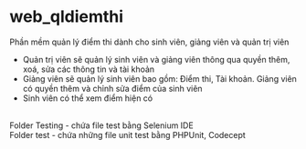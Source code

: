 # web_qldiemthi
Phần mềm quản lý điểm thi dành cho sinh viên, giảng viên và quản trị viên
  - Quản trị viên sẽ quản lý sinh viên và giảng viên thông qua quyền thêm, xoá, sửa các thông tin và tài khoản
  - Giảng viên sẽ quản lý sinh viên bao gồm: Điểm thi, Tài khoản. Giảng viên có quyền thêm và chỉnh sửa điểm của sinh viên
  - Sinh viên có thể xem điểm hiện có
</br>
Folder Testing - chứa file test bằng Selenium IDE
</br>
Folder test - chứa những file unit test bằng PHPUnit, Codecept
